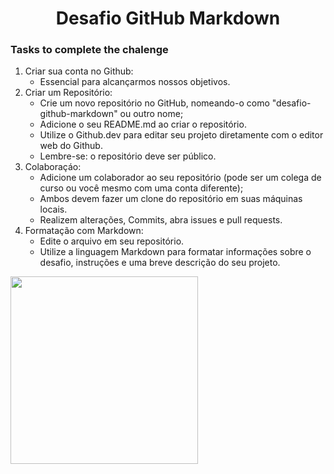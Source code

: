 
<h1 align="center"> Desafio GitHub Markdown </h1> 

### Tasks to complete the chalenge 

1. Criar sua conta no Github:
    - Essencial para alcançarmos nossos objetivos.
2. Criar um Repositório:
    - Crie um novo repositório no GitHub, nomeando-o como "desafio-github-markdown" ou outro nome;
    - Adicione o seu README.md ao criar o repositório.
    - Utilize o Github.dev para editar seu projeto diretamente com o editor web do Github.
    - Lembre-se: o repositório deve ser público.
3. Colaboraçáo:
    - Adicione um colaborador ao seu repositório (pode ser um colega de curso ou você mesmo com uma conta
    diferente);
    - Ambos devem fazer um clone do repositório em suas máquinas locais.
    - Realizem alterações, Commits, abra issues e pull requests.
4. Formatação com Markdown:
    - Edite o arquivo em seu repositório.
    - Utilize a linguagem Markdown para formatar informações sobre o desafio, instruções e uma breve descrição
    do seu projeto.

<img src="https://cdn.jsdelivr.net/gh/devicons/devicon@latest/icons/github/github-original-wordmark.svg" width="300px" align="center" />
          



